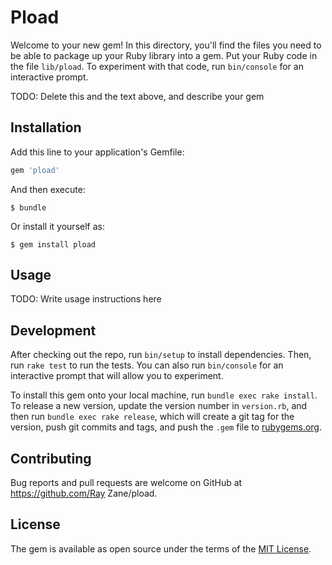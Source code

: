 # Pload

Welcome to your new gem! In this directory, you'll find the files you need to be able to package up your Ruby library into a gem. Put your Ruby code in the file `lib/pload`. To experiment with that code, run `bin/console` for an interactive prompt.

TODO: Delete this and the text above, and describe your gem

## Installation

Add this line to your application's Gemfile:

```ruby
gem 'pload'
```

And then execute:

    $ bundle

Or install it yourself as:

    $ gem install pload

## Usage

TODO: Write usage instructions here

## Development

After checking out the repo, run `bin/setup` to install dependencies. Then, run `rake test` to run the tests. You can also run `bin/console` for an interactive prompt that will allow you to experiment.

To install this gem onto your local machine, run `bundle exec rake install`. To release a new version, update the version number in `version.rb`, and then run `bundle exec rake release`, which will create a git tag for the version, push git commits and tags, and push the `.gem` file to [rubygems.org](https://rubygems.org).

## Contributing

Bug reports and pull requests are welcome on GitHub at https://github.com/Ray Zane/pload.


## License

The gem is available as open source under the terms of the [MIT License](http://opensource.org/licenses/MIT).

